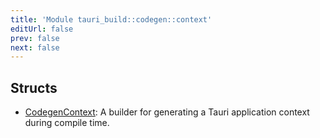 ```yaml
---
title: 'Module tauri_build::codegen::context'
editUrl: false
prev: false
next: false
---
```




## Structs


- [CodegenContext](/2/reference/rust/tauri-build/CodegenContext): A builder for generating a Tauri application context during compile time.